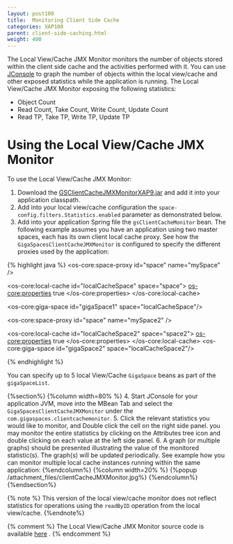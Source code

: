 ```yaml
---
layout: post100
title:  Monitoring Client Side Cache
categories: XAP100
parent: client-side-caching.html
weight: 400
---
```




The Local View/Cache JMX Monitor monitors the number of objects stored within the client side cache and the activities performed with it. You can use [JConsole](http://docs.oracle.com/javase/1.5.0/docs/guide/management/jconsole.html) to graph the number of objects within the local view/cache and other exposed statistics while the application is running. The Local View/Cache JMX Monitor exposing the following statistics:

- Object Count
- Read Count, Take Count, Write Count, Update Count
- Read TP, Take TP, Write TP, Update TP

# Using the Local View/Cache JMX Monitor

To use the Local View/Cache JMX Monitor:

1. Download the [GSClientCacheJMXMonitorXAP9.jar](/download_files/GSClientCacheJMXMonitorXAP9.jar) and add it into your application classpath.
2. Add into your local view/cache configuration the `space-config.filters.Statistics.enabled` parameter as demonstrated below.
3. Add into your application Spring file the `gsClientCacheMonitor` bean. The following example assumes you have an application using two master spaces, each has its own client local cache proxy. See how the `GigaSpacesClientCacheJMXMonitor` is configured to specify the different proxies used by the application:

{% highlight java %}
<os-core:space-proxy id="space" name="mySpace" />

<os-core:local-cache id="localCacheSpace" space="space">
    <os-core:properties>
        <props>
            <prop key="space-config.filters.Statistics.enabled">true</prop>
        </props>
    </os-core:properties>
</os-core:local-cache>

<os-core:giga-space id="gigaSpace1" space="localCacheSpace"/>

<os-core:space-proxy id="space" name="mySpace2" />

<os-core:local-cache id="localCacheSpace2" space="space2">
    <os-core:properties>
        <props>
            <prop key="space-config.filters.Statistics.enabled">true</prop>
        </props>
    </os-core:properties>
</os-core:local-cache>
<os-core:giga-space id="gigaSpace2" space="localCacheSpace2"/>

<bean id="gsClientCacheMonitor"
	class="com.gigaspaces.clientcachemonitor.GigaSpacesClientCacheJMXMonitor">
	<property name="gigaSpaceList" >
    	 <list>
           <ref bean="gigaSpace1"/>
           <ref bean="gigaSpace2"/>
         </list>
	</property>
</bean>
{% endhighlight %}

You can specify up to 5 local View/Cache `GigaSpace` beans as part of the `gigaSpaceList`.

{%section%}
{%column width=80% %}
4. Start JConsole for your application JVM, move into the MBean Tab and select the `GigaSpacesClientCacheJMXMonitor` under the `com.gigaspaces.clientcachemonitor`.
5. Click the relevant statistics you would like to monitor, and Double click the cell on the right side panel. you may monitor the entire statistics by clicking on the Attributes tree icon and double clicking on each value at the left side panel.
6. A graph (or multiple graphs) should be presented illustrating the value of the monitored statistic(s). The graph(s) will be updated periodically.
See   example how you can monitor multiple local cache instances running within the same application:
{%endcolumn%}
{%column width=20% %}
{%popup /attachment_files/clientCacheJMXMonitor.jpg%}
{%endcolumn%}
{%endsection%}


{% note %}
This version of the local view/cache monitor does not reflect statistics for operations using the `readByID` operation from the local view/cache.
{%endnote%}

{% comment %}
The Local View/Cache JMX Monitor source code is available [here](/attachment_files/GSClientCacheJMXMonitor_src.zip) .
{% endcomment %}

